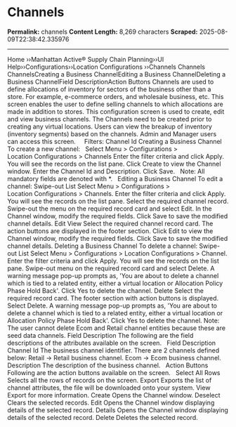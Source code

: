 # Channels

**Permalink:** channels
**Content Length:** 8,269 characters
**Scraped:** 2025-08-09T22:38:42.335976

---

Home &rsaquo;&rsaquo;Manhattan Active® Supply Chain Planning&rsaquo;&rsaquo;UI Help&rsaquo;&rsaquo;Configurations&rsaquo;&rsaquo;Location Configurations ››Channels Channels &nbsp; ChannelsCreating a Business ChannelEditing a Business ChannelDeleting a Business ChannelField DescriptionAction Buttons Channels are used to define allocations of inventory for sectors of the business other than a store. For example, e-commerce orders, and wholesale business, etc. This screen enables the user to define selling channels to which allocations are made in addition to stores. This configuration screen is used to create, edit and view business channels. The Channels need to be created prior to creating any virtual locations. Users can view the breakup of inventory (inventory segments) based on the channels. Admin and Manager users can access this screen. &nbsp; &nbsp; Filters: Channel Id Creating a Business Channel To create a new channel: &nbsp; Select Menu &gt; Configurations &gt; Location&nbsp;Configurations&nbsp;&gt; Channels Enter the filter criteria and click Apply. You will see the records on the list pane. Click Create to view the Channel window. Enter the Channel Id and Description. Click Save. &nbsp; Note: All mandatory fields are denoted with *. &nbsp; Editing a Business Channel To edit a channel: Swipe-out List Select Menu &gt; Configurations &gt; Location&nbsp;Configurations&nbsp;&gt; Channels. Enter the filter criteria and click Apply. You will see the records on the list pane. Select the required channel record. Swipe-out the menu on the required record card and select Edit. In the Channel window, modify the required fields. Click Save to save the modified channel details. Edit View Select the required channel record card. The action buttons are displayed in the footer section. Click Edit to view the Channel window, modify the required fields. Click Save to save the modified channel details. Deleting a Business Channel To delete a channel: Swipe-out List Select Menu &gt; Configurations &gt; Location&nbsp;Configurations&nbsp;&gt; Channel. Enter the filter criteria and click Apply. You will see the records on the list pane. Swipe-out menu on the required record card and select Delete. A warning message pop-up prompts as, &#39;You are about to delete a channel which is tied to a related entity, either a virtual location or Allocation Policy Phase Hold Back&#39;. Click Yes to delete the channel. Delete Select the required record card. The footer section with action buttons is displayed. Select Delete. A warning message pop-up prompts as, &#39;You are about to delete a channel which is tied to a related entity, either a virtual location or Allocation Policy Phase Hold Back&#39;. Click Yes to delete the channel. Note: The user cannot delete Ecom and Retail channel entities because these are seed data channels. Field Description The following are the field descriptions of the attributes available on the screen. &nbsp; Field Description Channel Id The business channel identifier.&nbsp;There are 2 channels defined below: Retail &rarr; Retail business channel. Ecom &rarr; Ecom business channel. Description The description of the business channel. &nbsp; Action Buttons Following are the action buttons available on the screen. &nbsp; Select All Rows Selects all the rows of records on the screen. Export Exports the list of channel attributes, the file will be downloaded onto your system. View Export for more information. Create Opens the Channel window. Deselect Clears the selected records. Edit Opens the Channel window displaying details of the selected record. Details Opens the Channel window displaying details of the selected record. Delete Deletes the selected record.